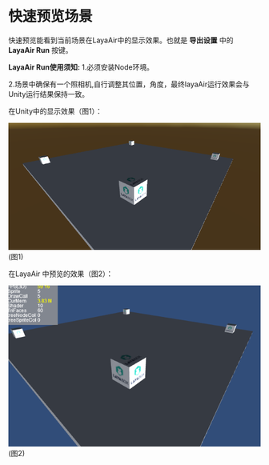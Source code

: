 # 快速预览场景

快速预览能看到当前场景在LayaAir中的显示效果。也就是 **导出设置** 中的 **LayaAir Run** 按键。

**LayaAir Run使用须知:**
	1.必须安装Node环境。

​	2.场景中确保有一个照相机,自行调整其位置，角度，最终layaAir运行效果会与Unity运行结果保持一致。

在Unity中的显示效果（图1）：

![](img/1.png)<br>(图1)

在LayaAir 中预览的效果（图2）：

![](img/2.png)<br>(图2)

